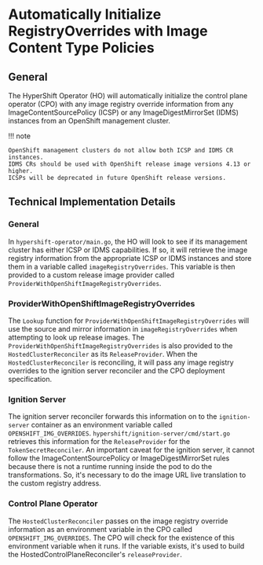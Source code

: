 # Automatically Initialize RegistryOverrides with Image Content Type Policies
## General
The HyperShift Operator (HO) will automatically initialize the control plane operator (CPO) with any image registry override information from any ImageContentSourcePolicy (ICSP) or any ImageDigestMirrorSet (IDMS) instances from an OpenShift management cluster.

!!! note

    OpenShift management clusters do not allow both ICSP and IDMS CR instances.
    IDMS CRs should be used with OpenShift release image versions 4.13 or higher.
    ICSPs will be deprecated in future OpenShift release versions.

## Technical Implementation Details
### General
In `hypershift-operator/main.go`, the HO will look to see if its management cluster has either ICSP or IDMS capabilities. If so, it will retrieve the image registry information from the appropriate ICSP or IDMS instances and store them in a variable called `imageRegistryOverrides`. This variable is then provided to a custom release image provider called `ProviderWithOpenShiftImageRegistryOverrides`.

### ProviderWithOpenShiftImageRegistryOverrides
The `Lookup` function for `ProviderWithOpenShiftImageRegistryOverrides` will use the source and mirror information in `imageRegistryOverrides` when attempting to look up release images.
The `ProviderWithOpenShiftImageRegistryOverrides` is also provided to the `HostedClusterReconciler` as its `ReleaseProvider`. When the `HostedClusterReconciler` is reconciling, it will pass any image registry overrides to the ignition server reconciler and the CPO deployment specification.

### Ignition Server
The ignition server reconciler forwards this information on to the `ignition-server` container as an environment variable called `OPENSHIFT_IMG_OVERRIDES`. `hypershift/ignition-server/cmd/start.go` retrieves this information for the `ReleaseProvider` for the `TokenSecretReconciler`. An important caveat for the ignition server, it cannot follow the ImageContentSourcePolicy or ImageDigestMirrorSet rules because there is not a runtime running inside the pod to do the transformations. So, it's necessary to do the image URL live translation to the custom registry address.

### Control Plane Operator
The `HostedClusterReconciler` passes on the image registry override information as an environment variable in the CPO called `OPENSHIFT_IMG_OVERRIDES`. The CPO will check for the existence of this environment variable when it runs. If the variable exists, it's used to build the HostedControlPlaneReconciler's `releaseProvider`.